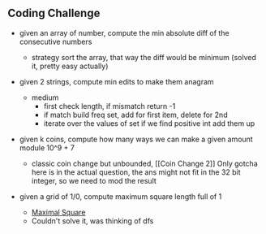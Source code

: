 ## Coding Challenge
- given an array of number, compute the min absolute diff of the consecutive numbers
	- strategy sort the array, that way the diff would be minimum (solved it, pretty easy actually)
- given 2 strings, compute min edits to make them anagram
	- medium 
		- first check length, if mismatch return -1
		- if match build freq set, add for first item, delete for 2nd
		- iterate over the values of set if we find positive int add them up
- given k coins, compute how many ways we can make a given amount module 10^9 + 7
	- classic coin change but unbounded, [[Coin Change 2]] Only gotcha here is in the actual question, the ans might not fit in the 32 bit integer, so we need to mod the result
	
- given a grid of 1/0, compute maximum square length full of 1
	- [Maximal Square](https://leetcode.com/problems/maximal-square/)
	- Couldn't solve it, was thinking of dfs